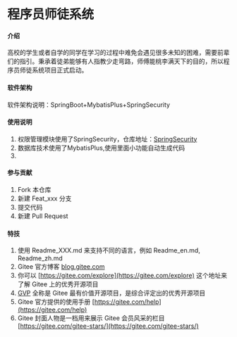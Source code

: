 # 程序员师徒系统

#### 介绍
高校的学生或者自学的同学在学习的过程中难免会遇见很多未知的困难，需要前辈们的指引。秉承着徒弟能够有人指教少走弯路，师傅能桃李满天下的目的，所以程序员师徒系统项目正式启动。

#### 软件架构
软件架构说明：SpringBoot+MybatisPlus+SpringSecurity



#### 使用说明

1.  权限管理模块使用了SpringSecurity，仓库地址：[SpringSecurity](https://gitee.com/WangFuGui-Ma/spring-security-spring-boot)
2.  数据库技术使用了MybatisPlus,使用里面小功能自动生成代码
3.  

#### 参与贡献

1.  Fork 本仓库
2.  新建 Feat_xxx 分支
3.  提交代码
4.  新建 Pull Request


#### 特技

1.  使用 Readme\_XXX.md 来支持不同的语言，例如 Readme\_en.md, Readme\_zh.md
2.  Gitee 官方博客 [blog.gitee.com](https://blog.gitee.com)
3.  你可以 [https://gitee.com/explore](https://gitee.com/explore) 这个地址来了解 Gitee 上的优秀开源项目
4.  [GVP](https://gitee.com/gvp) 全称是 Gitee 最有价值开源项目，是综合评定出的优秀开源项目
5.  Gitee 官方提供的使用手册 [https://gitee.com/help](https://gitee.com/help)
6.  Gitee 封面人物是一档用来展示 Gitee 会员风采的栏目 [https://gitee.com/gitee-stars/](https://gitee.com/gitee-stars/)
